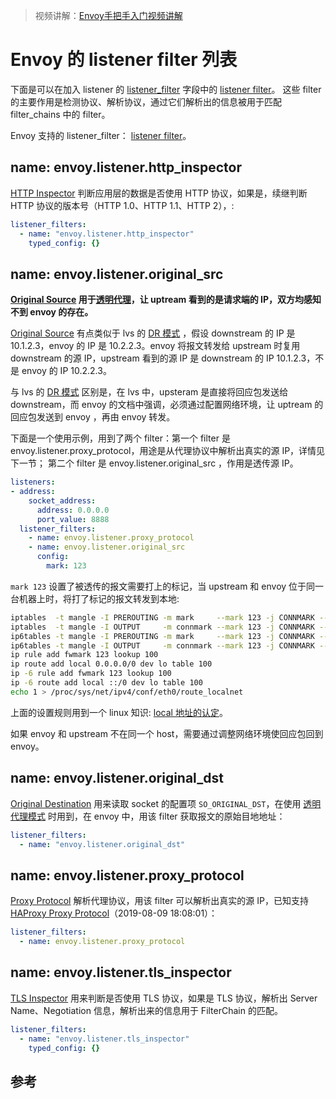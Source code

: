 <!-- toc -->

>视频讲解：[Envoy手把手入门视频讲解](https://study.163.com/course/courseMain.htm?share=2&shareId=400000000376006&courseId=1209487865&_trace_c_p_k2_=18c88dad391f427b9e40e0795d8d939d)

# Envoy 的 listener filter 列表


下面是可以在加入 listener 的 [listener_filter][15] 字段中的 [listener filter][16]。 这些 filter 的主要作用是检测协议、解析协议，通过它们解析出的信息被用于匹配 filter_chains 中的 filter。

Envoy 支持的 listener_filter： [listener filter][16]。

## name: envoy.listener.http_inspector

[HTTP Inspector][7] 判断应用层的数据是否使用 HTTP 协议，如果是，续继判断 HTTP 协议的版本号（HTTP 1.0、HTTP 1.1、HTTP 2），: 

```yaml
listener_filters:
  - name: "envoy.listener.http_inspector"
    typed_config: {}
```

## name: envoy.listener.original_src

**[Original Source][10]  用于[透明代理][9]，让 uptream 看到的是请求端的 IP，双方均感知不到 envoy 的存在。**

[Original Source][10] 有点类似于 lvs 的 [DR 模式][11] ，假设 downstream 的 IP 是 10.1.2.3，envoy 的 IP 是 10.2.2.3。envoy 将报文转发给 upstream 时复用 downstream 的源 IP，upstream 看到的源 IP 是 downstream 的 IP  10.1.2.3，不是 envoy 的 IP 10.2.2.3。

与 lvs 的 [DR 模式][11] 区别是，在 lvs 中，upsteram 是直接将回应包发送给 downstream，而 envoy 的文档中强调，必须通过配置网络环境，让 uptream 的回应包发送到 envoy ，再由 envoy 转发。

下面是一个使用示例，用到了两个 filter：第一个 filter 是 envoy.listener.proxy_protocol，用途是从代理协议中解析出真实的源 IP，详情见下一节； 第二个 filter 是 envoy.listener.original_src ，作用是透传源 IP。

```yaml
listeners:
- address:
    socket_address:
      address: 0.0.0.0
      port_value: 8888
  listener_filters:
    - name: envoy.listener.proxy_protocol
    - name: envoy.listener.original_src
      config:
        mark: 123
```

`mark 123` 设置了被透传的报文需要打上的标记，当 upstream 和 envoy 位于同一台机器上时，将打了标记的报文转发到本地: 

```sh
iptables  -t mangle -I PREROUTING -m mark     --mark 123 -j CONNMARK --save-mark
iptables  -t mangle -I OUTPUT     -m connmark --mark 123 -j CONNMARK --restore-mark
ip6tables -t mangle -I PREROUTING -m mark     --mark 123 -j CONNMARK --save-mark
ip6tables -t mangle -I OUTPUT     -m connmark --mark 123 -j CONNMARK --restore-mark
ip rule add fwmark 123 lookup 100
ip route add local 0.0.0.0/0 dev lo table 100
ip -6 rule add fwmark 123 lookup 100
ip -6 route add local ::/0 dev lo table 100
echo 1 > /proc/sys/net/ipv4/conf/eth0/route_localnet
```

上面的设置规则用到一个 linux 知识: [local 地址的认定](../linuxsys/localip.md)。

如果 envoy 和 upstream 不在同一个 host，需要通过调整网络环境使回应包回到 envoy。

## name: envoy.listener.original_dst

[Original Destination][8] 用来读取 socket 的配置项 `SO_ORIGINAL_DST`，在使用 [透明代理模式][9] 时用到，在 envoy 中，用该 filter 获取报文的原始目地地址：

```yaml
listener_filters:
  - name: "envoy.listener.original_dst"
```

## name: envoy.listener.proxy_protocol

[Proxy Protocol][12] 解析代理协议，用该 filter 可以解析出真实的源 IP，已知支持 [HAProxy Proxy Protocol][13]（2019-08-09 18:08:01）：

```yaml
listener_filters:
  - name: envoy.listener.proxy_protocol
```

## name: envoy.listener.tls_inspector

[TLS Inspector][14] 用来判断是否使用 TLS 协议，如果是 TLS 协议，解析出 Server Name、Negotiation 信息，解析出来的信息用于 FilterChain 的匹配。

```yaml
listener_filters:
  - name: "envoy.listener.tls_inspector"
    typed_config: {}
```

## 参考

[1]: https://www.envoyproxy.io/docs/envoy/latest/api-v2/config/config#  "Extensions"
[2]: https://www.envoyproxy.io/docs/envoy/latest/api-v2/config/filter/filter "Filters"
[3]: https://www.envoyproxy.io/docs/envoy/latest/api-v2/config/filter/http/http "HTTP filters"
[4]: https://www.envoyproxy.io/docs/envoy/latest/api-v2/config/filter/network/http_connection_manager/v2/http_connection_manager.proto "HTTP connection manager"
[5]: https://www.envoyproxy.io/docs/envoy/latest/api-v2/config/filter/network/network "Network filters"
[6]: https://www.envoyproxy.io/docs/envoy/latest/configuration/configuration  "Configuration reference"
[7]: https://www.envoyproxy.io/docs/envoy/latest/configuration/listener_filters/http_inspector "HTTP Inspector"
[8]: https://www.envoyproxy.io/docs/envoy/latest/configuration/listener_filters/original_dst_filter "Original Destination"
[9]: https://www.envoyproxy.io/docs/envoy/latest/api-v2/api/v2/lds.proto#envoy-api-field-listener-transparent  "transparent"
[10]: https://www.envoyproxy.io/docs/envoy/latest/configuration/listener_filters/original_src_filter "Original Source"
[11]: http://www.linuxvirtualserver.org/VS-DRouting.html "Virtual Server via Direct Routing"
[12]: https://www.envoyproxy.io/docs/envoy/latest/configuration/listener_filters/proxy_protocol#config-listener-filters-proxy-protocol "Proxy Protocol"
[13]: https://www.haproxy.org/download/1.9/doc/proxy-protocol.txt "The PROXY protocol"
[14]: https://www.envoyproxy.io/docs/envoy/latest/configuration/listener_filters/tls_inspector "TLS Inspector"
[15]: https://www.envoyproxy.io/docs/envoy/latest/api-v2/api/v2/listener/listener.proto#listener-listenerfilter  "listener.ListenerFilter"
[16]: https://www.envoyproxy.io/docs/envoy/latest/configuration/listeners/listener_filters/listener_filters#config-listener-filters  "Listener filters"
